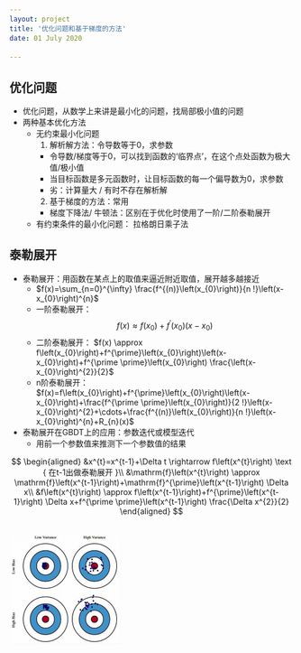 ```yaml
---
layout: project
title: '优化问题和基于梯度的方法'
date: 01 July 2020

---
```

## 优化问题
- 优化问题，从数学上来讲是最小化的问题，找局部极小值的问题
- 两种基本优化方法
  - 无约束最小化问题
    1. 解析解方法：令导数等于0，求参数
      - 令导数/梯度等于0，可以找到函数的‘临界点’，在这个点处函数为极大值/极小值
      - 当目标函数是多元函数时，让目标函数的每一个偏导数为0，求参数
      - 劣：计算量大 / 有时不存在解析解
    2. 基于梯度的方法：常用
      - 梯度下降法/ 牛顿法：区别在于优化时使用了一阶/二阶泰勒展开
   - 有约束条件的最小化问题： 拉格朗日乘子法

## 泰勒展开
- 泰勒展开：用函数在某点上的取值来逼近附近取值，展开越多越接近
  - $f(x)=\sum_{n=0}^{\infty} \frac{f^{(n)}\left(x_{0}\right)}{n !}\left(x-x_{0}\right)^{n}$
  - 一阶泰勒展开： $$f(x) \approx f\left(x_{0}\right)+f^{\prime}\left(x_{0}\right)\left(x-x_{0}\right)$$
  - 二阶泰勒展开： $f(x) \approx f\left(x_{0}\right)+f^{\prime}\left(x_{0}\right)\left(x-x_{0}\right)+f^{\prime \prime}\left(x_{0}\right) \frac{\left(x-x_{0}\right)^{2}}{2}$
  - n阶泰勒展开： $f(x)=f\left(x_{0}\right)+f^{\prime}\left(x_{0}\right)\left(x-x_{0}\right)+\frac{f^{\prime \prime}\left(x_{0}\right)}{2 !}\left(x-x_{0}\right)^{2}+\cdots+\frac{f^{(n)}\left(x_{0}\right)}{n !}\left(x-x_{0}\right)^{n}+R_{n}(x)$
- 泰勒展开在GBDT上的应用：参数迭代或模型迭代
  - 用前一个参数值来推测下一个参数值的结果
  
$$
\begin{aligned}
&x^{t}=x^{t-1}+\Delta t \rightarrow f\left(x^{t}\right) \text { 在t-1出做泰勒展开 }\\
&\mathrm{f}\left(x^{t}\right) \approx \mathrm{f}\left(x^{t-1}\right)+\mathrm{f}^{\prime}\left(x^{t-1}\right) \Delta x\\
&f\left(x^{t}\right) \approx f\left(x^{t-1}\right)+f^{\prime}\left(x^{t-1}\right) \Delta x+f^{\prime \prime}\left(x^{t-1}\right) \frac{\Delta x^{2}}{2}
\end{aligned}
$$



<br>
<img src="/assets/img/knowledge/overview/bias_variance.jpg"  width='40%'/>
<br><br>

